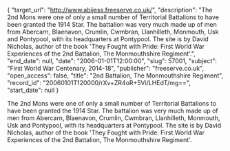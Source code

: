 {
  "target_url": "http://www.abijess.freeserve.co.uk/", 
  "description": "The 2nd Mons were one of only a small number of Territorial Battalions to have been granted the 1914 Star. The battalion was very much made up of men from Abercarn, Blaenavon, Crumlin, Cwmbran, Llanhilleth, Monmouth, Usk and Pontypool, with its headquarters at Pontypool. The site is by David Nicholas, author of the book 'They Fought with Pride: First World War Experiences of the 2nd Battalion, The Monmouthshire Regiment'.", 
  "end_date": null, 
  "date": "2006-01-01T12:00:00", 
  "slug": 57001, 
  "subject": "First World War Centenary, 2014-18", 
  "publisher": "freeserve.co.uk", 
  "open_access": false, 
  "title": "2nd Battalion, The Monmouthshire Regiment", 
  "record_id": "20060101T120000/rXv+ZR4oR+5Vi/LHEdT/mg==", 
  "start_date": null
}

The 2nd Mons were one of only a small number of Territorial Battalions to have been granted the 1914 Star. The battalion was very much made up of men from Abercarn, Blaenavon, Crumlin, Cwmbran, Llanhilleth, Monmouth, Usk and Pontypool, with its headquarters at Pontypool. The site is by David Nicholas, author of the book 'They Fought with Pride: First World War Experiences of the 2nd Battalion, The Monmouthshire Regiment'.
